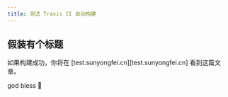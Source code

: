 ```yaml
---
title: 测试 Travis CI 自动构建
---
```


## 假装有个标题

如果构建成功，你将在 [test.sunyongfei.cn][test.sunyongfei.cn] 看到这篇文章。

god bless 🙏
